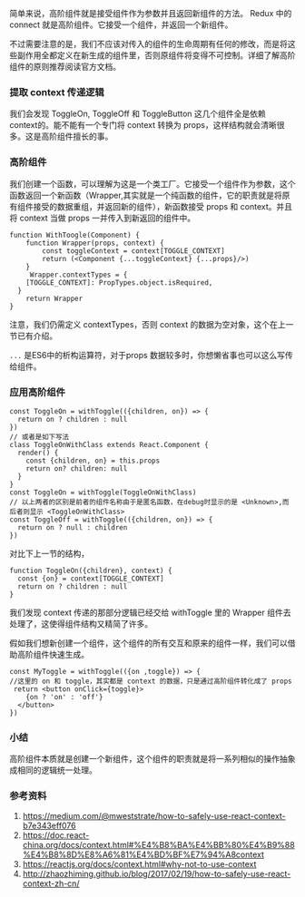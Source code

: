 简单来说，高阶组件就是接受组件作为参数并且返回新组件的方法。
Redux 中的 connect 就是高阶组件。它接受一个组件，并返回一个新组件。

不过需要注意的是，我们不应该对传入的组件的生命周期有任何的修改，而是将这些副作用全都定义在新生成的组件里，否则原组件将变得不可控制。详细了解高阶组件的原则推荐阅读官方文档。


### 提取 context 传递逻辑

我们会发现 ToggleOn, ToggleOff 和 ToggleButton 这几个组件全是依赖 context的。能不能有一个专门将 context 转换为 props，这样结构就会清晰很多。这是高阶组件擅长的事。

### 高阶组件
我们创建一个函数，可以理解为这是一个类工厂。它接受一个组件作为参数，这个函数返回一个新函数（Wrapper,其实就是一个纯函数的组件，它的职责就是将原有组件接受的数据重组，并返回新的组件），新函数接受 props 和 context。并且将 context 当做 props 一并传入到新返回的组件中。
```
function WithToogle(Component) {
	function Wrapper(props, context) {
		const toggleContext = context[TOGGLE_CONTEXT]
		return (<Component {...toggleContext} {...props}/>)
	}
	 Wrapper.contextTypes = {
    [TOGGLE_CONTEXT]: PropTypes.object.isRequired,
  }
	return Wrapper
}
```
注意，我们仍需定义 contextTypes，否则 context 的数据为空对象，这个在上一节已有介绍。

`...` 是ES6中的析构运算符，对于props 数据较多时，你想懒省事也可以这么写传给组件。

### 应用高阶组件
```
const ToggleOn = withToggle(({children, on}) => {
  return on ? children : null
})
// 或者是如下写法
class ToggleOnWithClass extends React.Component {
  render() {
    const {children, on} = this.props
    return on? children: null
  }
}
const ToggleOn = withToggle(ToggleOnWithClass)
// 以上两者的区别是前者的组件名称由于是匿名函数，在debug时显示的是 <Unknown>,而后者则显示 <ToggleOnWithClass>
const ToggleOff = withToggle(({children, on}) => {
  return on ? null : children
})
```

对比下上一节的结构，
```
function ToggleOn({children}, context) {
  const {on} = context[TOGGLE_CONTEXT]
  return on ? children : null
}
```
我们发现 context 传递的那部分逻辑已经交给 withToggle 里的 Wrapper 组件去处理了，这使得组件结构又精简了许多。

假如我们想新创建一个组件，这个组件的所有交互和原来的组件一样，我们可以借助高阶组件快速生成。
```
const MyToggle = withToggle(({on ,toggle}) => {
//这里的 on 和 toggle，其实都是 context 的数据，只是通过高阶组件转化成了 props
 return <button onClick={toggle}>
    {on ? 'on' : 'off'}
  </button>
})
```


### 小结
高阶组件本质就是创建一个新组件，这个组件的职责就是将一系列相似的操作抽象成相同的逻辑统一处理。

### 参考资料
1. https://medium.com/@mweststrate/how-to-safely-use-react-context-b7e343eff076
2. https://doc.react-china.org/docs/context.html#%E4%B8%BA%E4%BB%80%E4%B9%88%E4%B8%8D%E8%A6%81%E4%BD%BF%E7%94%A8context
3. https://reactjs.org/docs/context.html#why-not-to-use-context
4. http://zhaozhiming.github.io/blog/2017/02/19/how-to-safely-use-react-context-zh-cn/














